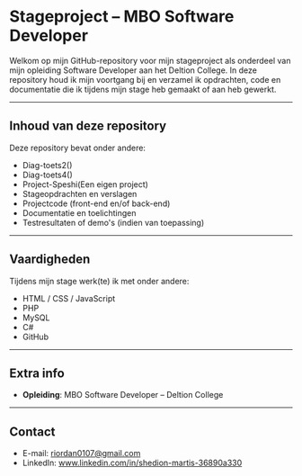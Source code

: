 # Stageproject – MBO Software Developer

Welkom op mijn GitHub-repository voor mijn stageproject als onderdeel van mijn opleiding Software Developer aan het Deltion College. In deze repository houd ik mijn voortgang bij en verzamel ik opdrachten, code en documentatie die ik tijdens mijn stage heb gemaakt of aan heb gewerkt.

---

## Inhoud van deze repository

Deze repository bevat onder andere:

- Diag-toets2()
- Diag-toets4()
- Project-Speshi(Een eigen project)
- Stageopdrachten en verslagen  
- Projectcode (front-end en/of back-end)  
- Documentatie en toelichtingen  
- Testresultaten of demo's (indien van toepassing)

---

## Vaardigheden

Tijdens mijn stage werk(te) ik met onder andere:

- HTML / CSS / JavaScript  
- PHP
- MySQL
- C#
- GitHub  

---

## Extra info

- **Opleiding**: MBO Software Developer – Deltion College  

---

## Contact

- E-mail: riordan0107@gmail.com 
- LinkedIn: www.linkedin.com/in/shedion-martis-36890a330  
